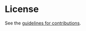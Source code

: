 # License

See the
[guidelines for contributions](https://github.com/rohanmahy/mls-ext-commit-pp/blob/main/CONTRIBUTING.md).
